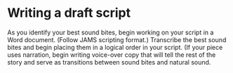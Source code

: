 # Writing a draft script

As you identify your best sound bites, begin working on your script in a Word document. (Follow JAMS scripting format.) Transcribe the best sound bites and begin placing them in a logical order in your script. (If your piece uses narration, begin writing voice-over copy that will tell the rest of the story and serve as transitions between sound bites and natural sound.
